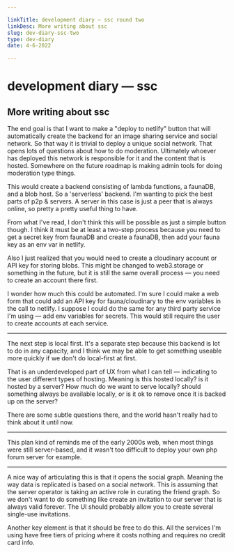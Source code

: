 ```yaml
---

linkTitle: development diary — ssc round two
linkDesc: More writing about ssc
slug: dev-diary-ssc-two
type: dev-diary
date: 4-6-2022

---
```


# development diary &mdash; ssc

## More writing about ssc

The end goal is that I want to make a "deploy to netlify" button that will automatically create the backend for an image sharing service and social network. So that way it is trivial to deploy a unique social network. That opens lots of questions about how to do moderation. Ultimately whoever has deployed this network is responsible for it and the content that is hosted. Somewhere on the future roadmap is making admin tools for doing moderation type things.

This would create a backend consisting of lambda functions, a faunaDB, and a blob host. So a 'serverless' backend. I'm wanting to pick the best parts of p2p & servers. A server in this case is just a peer that is always online, so pretty a pretty useful thing to have.

From what I've read, I don't think this will be possible as just a simple button though. I think it must be at least a two-step process because you need to get a secret key from faunaDB and create a faunaDB, then add your fauna key as an env var in netlify.

Also I just realized that you would need to create a cloudinary account or API key for storing blobs. This might be changed to web3.storage or something in the future, but it is still the same overall process — you need to create an account there first.

I wonder how much this could be automated. I'm sure I could make a web form that could add an API key for fauna/cloudinary to the env variables in the call to netlify. I suppose I could do the same for any third party service I'm using — add env variables for secrets. This would still require the user to create accounts at each service.

---------------------------

The next step is local first. It's a separate step because this backend is lot to do in any capacity, and I think we may be able to get something useable more quickly if we don't do local-first at first.

That is an underdeveloped part of UX from what I can tell — indicating to the user different types of hosting. Meaning is this hosted locally? is it hosted by a server? How much do we want to serve locally? should something always be available locally, or is it ok to remove once it is backed up on the server? 

There are some subtle questions there, and the world hasn't really had to think about it until now.

-----------------------------

This plan kind of reminds me of the early 2000s web, when most things were still server-based, and it wasn't too difficult to deploy your own php forum server for example.

-----------------------------

A nice way of articulating this is that it opens the social graph. Meaning the way data is replicated is based on a social network. This is assuming that the server operator is taking an active role in curating the friend graph. So we don't want to do something like create an invitation to our server that is always valid forever. The UI should probably allow you to create several single-use invitations.

Another key element is that it should be free to do this. All the services I'm using have free tiers of pricing where it costs nothing and requires no credit card info.

